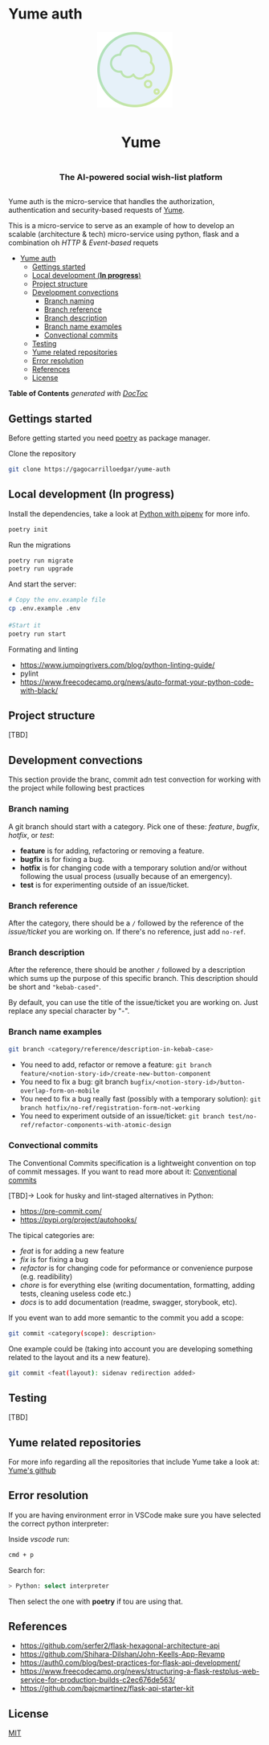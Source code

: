 # Yume auth

<div align="center">
  <img align="center"  width="auto" height="auto" src="/assets/logo.png" />
  <br/>

  <div id="user-content-toc">
    <ul>
      <summary>
      <h1 style="display: inline-block;">Yume</h1>
      <br/>
      <h3 style="display: inline-block;">The AI-powered social wish-list platform</h3>
      </summary>
    </ul>
  </div>
</div>

Yume auth is the micro-service that handles the authorization, authentication and security-based requests of [Yume](https://yume.so).

This is a micro-service to serve as an example of how to develop an scalable (architecture & tech) micro-service using python, flask and a combination oh _HTTP_ & _Event-based_ requets

- [Yume auth](#yume-auth)
  - [Gettings started](#gettings-started)
  - [Local development (**In progress**)](#local-development-in-progress)
  - [Project structure](#project-structure)
  - [Development convections](#development-convections)
    - [Branch naming](#branch-naming)
    - [Branch reference](#branch-reference)
    - [Branch description](#branch-description)
    - [Branch name examples](#branch-name-examples)
    - [Convectional commits](#convectional-commits)
  - [Testing](#testing)
  - [Yume related repositories](#yume-related-repositories)
  - [Error resolution](#error-resolution)
  - [References](#references)
  - [License](#license)

**Table of Contents** _generated with [DocToc](https://github.com/thlorenz/doctoc)_

## Gettings started

Before getting started you need [poetry](https://python-poetry.org/) as package manager.

Clone the repository

```sh
git clone https://gagocarrilloedgar/yume-auth
```

## Local development (**In progress**)

Install the dependencies, take a look at [Python with pipenv](https://realpython.com/pipenv-guide/) for more info.

```sh
poetry init
```

Run the migrations

```sh
poetry run migrate
poetry run upgrade
```

And start the server:

```sh
# Copy the env.example file
cp .env.example .env

#Start it
poetry run start
```

Formating and linting

- https://www.jumpingrivers.com/blog/python-linting-guide/
- pylint
- https://www.freecodecamp.org/news/auto-format-your-python-code-with-black/

## Project structure

[TBD]

## Development convections

This section provide the branc, commit adn test convection for working with the project while following best practices

### Branch naming

A git branch should start with a category. Pick one of these: _feature_, _bugfix_, _hotfix_, or _test_:

- **feature** is for adding, refactoring or removing a feature.
- **bugfix** is for fixing a bug.
- **hotfix** is for changing code with a temporary solution and/or without following the usual process (usually because of an emergency).
- **test** is for experimenting outside of an issue/ticket.

### Branch reference

After the category, there should be a `/` followed by the reference of the _issue/ticket_ you are working on. If there's no reference, just add `no-ref`.

### Branch description

After the reference, there should be another `/` followed by a description which sums up the purpose of this specific branch. This description should be short and `"kebab-cased"`.

By default, you can use the title of the issue/ticket you are working on. Just replace any special character by "-".

### Branch name examples

```sh
git branch <category/reference/description-in-kebab-case>
```

- You need to add, refactor or remove a feature: `git branch feature/<notion-story-id>/create-new-button-component`
- You need to fix a bug: git branch `bugfix/<notion-story-id>/button-overlap-form-on-mobile`
- You need to fix a bug really fast (possibly with a temporary solution): `git branch hotfix/no-ref/registration-form-not-working`
- You need to experiment outside of an issue/ticket: `git branch test/no-ref/refactor-components-with-atomic-design`

### Convectional commits

The Conventional Commits specification is a lightweight convention on top of commit messages. If you want to read more about it: [Conventional commits](https://www.conventionalcommits.org/en/v1.0.0/)

[TBD]-> Look for husky and lint-staged alternatives in Python:

- https://pre-commit.com/
- https://pypi.org/project/autohooks/

The tipical categories are:

- _feat_ is for adding a new feature
- _fix_ is for fixing a bug
- _refactor_ is for changing code for peformance or convenience purpose (e.g. readibility)
- _chore_ is for everything else (writing documentation, formatting, adding tests, cleaning useless code etc.)
- _docs_ is to add documentation (readme, swagger, storybook, etc).

If you event wan to add more semantic to the commit you add a scope:

```sh
git commit <category(scope): description>
```

One example could be (taking into account you are developing something related to the layout and its a new feature).

```sh
git commit <feat(layout): sidenav redirection added>
```

## Testing

[TBD]

## Yume related repositories

For more info regarding all the repositories that include Yume take a look at: [Yume's github](https://github.com/yumedotso)

## Error resolution

If you are having environment error in VSCode make sure you have selected the correct python interpreter:

Inside _vscode_ run:

```sh
cmd + p
```

Search for:

```sh
> Python: select interpreter
```

Then select the one with **poetry** if tou are using that.

## References

- https://github.com/serfer2/flask-hexagonal-architecture-api
- https://github.com/Shihara-Dilshan/John-Keells-App-Revamp
- https://auth0.com/blog/best-practices-for-flask-api-development/
- https://www.freecodecamp.org/news/structuring-a-flask-restplus-web-service-for-production-builds-c2ec676de563/
- https://github.com/bajcmartinez/flask-api-starter-kit

## License

[MIT](/LICENSE)
